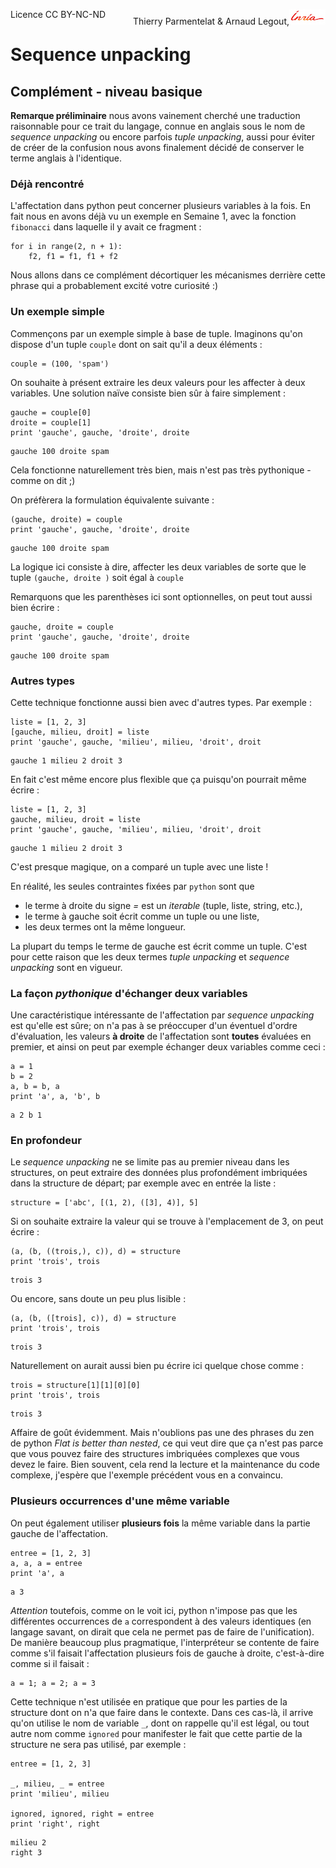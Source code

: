 
<span style="float:left;">Licence CC BY-NC-ND</span><span style="float:right;">Thierry Parmentelat &amp; Arnaud Legout,<img src="media/inria-25.png" style="display:inline"></span><br/>

# Sequence unpacking

## Complément - niveau basique

**Remarque préliminaire** nous avons vainement cherché une traduction raisonnable pour ce trait du langage, connue en anglais sous le nom de *sequence unpacking* ou encore parfois *tuple unpacking*, aussi pour éviter de créer de la confusion nous avons finalement décidé de conserver le terme anglais à l'identique.

### Déjà rencontré

L'affectation dans python peut concerner plusieurs variables à la fois. En fait nous en avons déjà vu un exemple en Semaine 1, avec la fonction `fibonacci` dans laquelle il y avait ce fragment&nbsp;:

    for i in range(2, n + 1):
        f2, f1 = f1, f1 + f2

Nous allons dans ce complément décortiquer les mécanismes derrière cette phrase qui a probablement excité votre curiosité :)

### Un exemple simple

Commençons par un exemple simple à base de tuple. Imaginons qu'on dispose d'un tuple `couple` dont on sait qu'il a deux éléments&nbsp;:


```
couple = (100, 'spam')
```

On souhaite à présent extraire les deux valeurs pour les affecter à deux variables. Une solution naïve consiste bien sûr à faire simplement&nbsp;:


```
gauche = couple[0]
droite = couple[1]
print 'gauche', gauche, 'droite', droite
```

    gauche 100 droite spam


Cela fonctionne naturellement très bien, mais n'est pas très pythonique - comme on dit ;)

On préfèrera la formulation équivalente suivante&nbsp;:


```
(gauche, droite) = couple
print 'gauche', gauche, 'droite', droite
```

    gauche 100 droite spam


La logique ici consiste à dire, affecter les deux variables de sorte que le tuple `(gauche, droite )` soit égal à `couple`

Remarquons que les parenthèses ici sont optionnelles, on peut tout aussi bien écrire&nbsp;:


```
gauche, droite = couple
print 'gauche', gauche, 'droite', droite
```

    gauche 100 droite spam


### Autres types

Cette technique fonctionne aussi bien avec d'autres types. Par exemple&nbsp;:


```
liste = [1, 2, 3]
[gauche, milieu, droit] = liste
print 'gauche', gauche, 'milieu', milieu, 'droit', droit
```

    gauche 1 milieu 2 droit 3


En fait c'est même encore plus flexible que ça puisqu'on pourrait même écrire&nbsp;:


```
liste = [1, 2, 3]
gauche, milieu, droit = liste
print 'gauche', gauche, 'milieu', milieu, 'droit', droit
```

    gauche 1 milieu 2 droit 3


C'est presque magique, on a comparé un tuple avec une liste !

En réalité, les seules contraintes fixées par `python` sont que
 * le terme à droite du signe *=* est un *iterable* (tuple, liste, string, etc.),
 * le terme à gauche soit écrit comme un tuple ou une liste,
 * les deux termes ont la même longueur.

La plupart du temps le terme de gauche est écrit comme un tuple. C'est pour cette raison que les deux termes *tuple unpacking* et *sequence unpacking* sont en vigueur. 

### La façon *pythonique* d'échanger deux variables

Une caractéristique intéressante de l'affectation par *sequence unpacking* est qu'elle est sûre; on n'a pas à se préoccuper d'un éventuel d'ordre d'évaluation, les valeurs **à droite** de l'affectation sont **toutes** évaluées en premier, et ainsi on peut par exemple échanger deux variables comme ceci&nbsp;:


```
a = 1
b = 2
a, b = b, a
print 'a', a, 'b', b
```

    a 2 b 1


### En profondeur

Le *sequence unpacking* ne se limite pas au premier niveau dans les structures, on peut extraire des données plus profondément imbriquées dans la structure de départ; par exemple avec en entrée la liste&nbsp;:


```
structure = ['abc', [(1, 2), ([3], 4)], 5]
```

Si on souhaite extraire la valeur qui se trouve à l'emplacement de 3, on peut écrire&nbsp;:


```
(a, (b, ((trois,), c)), d) = structure
print 'trois', trois
```

    trois 3


Ou encore, sans doute un peu plus lisible&nbsp;:


```
(a, (b, ([trois], c)), d) = structure
print 'trois', trois
```

    trois 3


Naturellement on aurait aussi bien pu écrire ici quelque chose comme&nbsp;:


```
trois = structure[1][1][0][0]
print 'trois', trois
```

    trois 3


Affaire de goût évidemment. Mais n'oublions pas une des phrases du zen de python $\textit{Flat is better than nested}$, ce qui veut dire que ça n'est pas parce que vous pouvez faire des structures imbriquées complexes que vous devez le faire. Bien souvent, cela rend la lecture et la maintenance du code complexe, j'espère que l'exemple précédent vous en a convaincu.

### Plusieurs occurrences d'une même variable

On peut également utiliser **plusieurs fois** la même variable dans la partie gauche de l'affectation. 


```
entree = [1, 2, 3]
a, a, a = entree
print 'a', a
```

    a 3


*Attention* toutefois, comme on le voit ici, python n'impose pas que les différentes occurrences de `a` correspondent à des valeurs identiques (en langage savant, on dirait que cela ne permet pas de faire de l'unification). De manière beaucoup plus pragmatique, l'interpréteur se contente de faire comme s'il faisait l'affectation plusieurs fois de gauche à droite, c'est-à-dire comme si il faisait&nbsp;:


```
a = 1; a = 2; a = 3
```

Cette technique n'est utilisée en pratique que pour les parties de la structure dont on n'a que faire dans le contexte. Dans ces cas-là, il arrive qu'on utilise le nom de variable `_`, dont on rappelle qu'il est légal, ou tout autre nom comme `ignored` pour manifester le fait que cette partie de la structure ne sera pas utilisé, par exemple&nbsp;:


```
entree = [1, 2, 3]

_, milieu, _ = entree
print 'milieu', milieu

ignored, ignored, right = entree
print 'right', right
```

    milieu 2
    right 3

